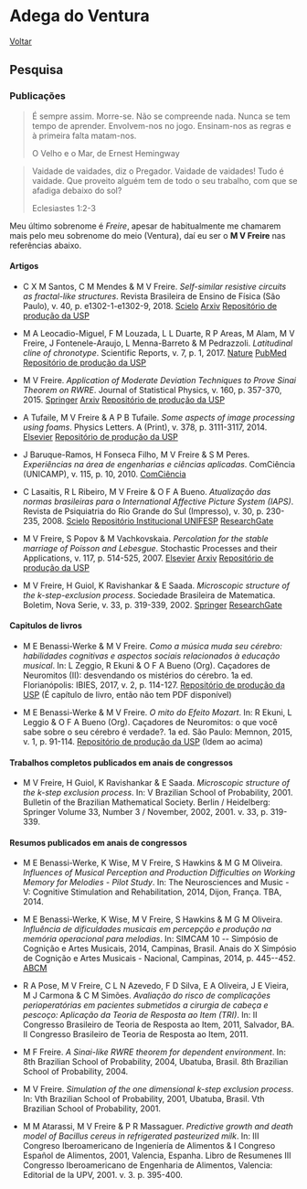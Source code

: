 # Adega do Ventura

[Voltar](README.md)

## Pesquisa

### Publicações

> É sempre assim. Morre-se. Não se compreende nada.
> Nunca se tem tempo de aprender. Envolvem-nos no jogo.
> Ensinam-nos as regras e à primeira falta matam-nos.
>
> O Velho e o Mar, de Ernest Hemingway

> Vaidade de vaidades, diz o Pregador.
> Vaidade de vaidades! Tudo é vaidade.
> Que proveito alguém tem de todo o seu trabalho,
> com que se afadiga debaixo do sol?
>
> Eclesiastes 1:2-3

Meu último sobrenome é *Freire*, apesar de habitualmente me chamarem mais pelo meu sobrenome do meio (Ventura), daí eu ser o **M V Freire** nas referências abaixo.

#### Artigos

-   C X M Santos, C M Mendes & M V Freire. 
    *Self-similar resistive circuits as fractal-like structures*. 
    Revista Brasileira de Ensino de Física (São Paulo), v. 40, p. e1302-1-e1302-9, 2018.
    [Scielo](https://www.scielo.br/j/rbef/a/Btg9zWDZXHVCwNsJjTB6BnM)
    [Arxiv](https://arxiv.org/abs/1707.03274)
    [Repositório de produção da USP](https://repositorio.usp.br/item/002843956)

-   M A Leocadio-Miguel, F M Louzada, L L Duarte, R P Areas, M Alam, M V Freire, 
    J Fontenele-Araujo, L Menna-Barreto & M Pedrazzoli. 
    *Latitudinal cline of chronotype*. 
    Scientific Reports, v. 7, p. 1, 2017.
    [Nature](https://www.nature.com/articles/s41598-017-05797-w)
    [PubMed](https://pubmed.ncbi.nlm.nih.gov/28710358/)
    [Repositório de produção da USP](https://repositorio.usp.br/item/002843983)

-   M V Freire. 
    *Application of Moderate Deviation Techniques to Prove Sinai Theorem on RWRE*. 
    Journal of Statistical Physics, v. 160, p. 357-370, 2015.
    [Springer](https://link.springer.com/article/10.1007/s10955-015-1266-1)
    [Arxiv](https://arxiv.org/abs/1403.7535)
    [Repositório de produção da USP](https://repositorio.usp.br/item/002843983)

-   A Tufaile, M V Freire & A P B Tufaile. 
    *Some aspects of image processing using foams*. 
    Physics Letters. A (Print), v. 378, p. 3111-3117, 2014.
    [Elsevier](https://www.sciencedirect.com/science/article/abs/pii/S0375960114008901)
    [Repositório de produção da USP](https://repositorio.usp.br/item/002654601)

-   J Baruque-Ramos, H Fonseca Filho, M V Freire & S M Peres. 
    *Experiências na área de engenharias e ciências aplicadas*. 
    ComCiência (UNICAMP), v. 115, p. 10, 2010.
    [ComCiência](http://comciencia.scielo.br/scielo.php?script=sci_arttext&pid=S1519-76542010000100010)

-   C Lasaitis, R L Ribeiro, M V Freire & O F A Bueno. 
    *Atualização das normas brasileiras para o International Affective Picture System (IAPS)*. 
    Revista de Psiquiatria do Rio Grande do Sul (Impresso), v. 30, p. 230-235, 2008.
    [Scielo](https://www.scielo.br/j/rprs/a/Y4nYz9cHdJjNnHNWj5vhccG/)
    [Repositório Institucional UNIFESP](https://repositorio.unifesp.br/items/47a41143-852f-4e90-b865-235478293f32)
    [ResearchGate](https://www.researchgate.net/publication/237563959_Atualizacao_das_normas_brasileiras_para_o_International_Affective_Picture_System_IAPS_Update_of_the_Brazilian_norms_for_the_International_Affective_Picture_System_IAPS)

-   M V Freire, S Popov & M Vachkovskaia. 
    *Percolation for the stable marriage of Poisson and Lebesgue*. 
    Stochastic Processes and their Applications, v. 117, p. 514-525, 2007.
    [Elsevier](https://www.sciencedirect.com/science/article/pii/S0304414906001268)
    [Arxiv](https://arxiv.org/abs/math/0511186)
    [Repositório de produção da USP](https://repositorio.usp.br/item/001639907)

-   M V Freire, H Guiol, K Ravishankar & E Saada. 
    *Microscopic structure of the k-step-exclusion process*. 
    Sociedade Brasileira de Matematica. Boletim, Nova Serie, v. 33, p. 319-339, 2002.
    [Springer](https://link.springer.com/article/10.1007/s005740200017)
    [ResearchGate](https://www.researchgate.net/publication/226572945_Microscopic_structure_of_the_k_-stepexclusion_process)

#### Capitulos de livros

-   M E Benassi-Werke & M V Freire. 
    *Como a música muda seu cérebro: habilidades cognitivas e aspectos sociais relacionados à educação musical*. 
    In: L Zeggio, R Ekuni & O F A Bueno (Org). 
    Caçadores de Neuromitos (II): desvendando os mistérios do cérebro. 1a ed. 
    Florianópolis: IBIES, 2017, v. 2, p. 114-127.
    [Repositório de produção da USP](https://repositorio.usp.br/item/002803955) 
    (É capítulo de livro, então não tem PDF disponível)

-   M E Benassi-Werke & M V Freire. 
    *O mito do Efeito Mozart*. 
    In: R Ekuni, L Leggio & O F A Bueno (Org). 
    Caçadores de Neuromitos: o que você sabe sobre o seu cérebro é verdade?. 1a ed. 
    São Paulo: Memnon, 2015, v. 1, p. 91-114.
    [Repositório de produção da USP](https://repositorio.usp.br/item/002705567)
    (Idem ao acima)

#### Trabalhos completos publicados em anais de congressos

-   M V Freire, H Guiol, K Ravishankar & E Saada. 
    *Microscopic structure of the k-step exclusion process*. 
    In: V Brazilian School of Probability, 2001. 
    Bulletin of the Brazilian Mathematical Society. 
    Berlin / Heidelberg: Springer Volume 33, Number 3 / November, 2002, 2001. v. 33, p. 319-339.

#### Resumos publicados em anais de congressos

-   M E Benassi-Werke, K Wise, M V Freire, S Hawkins & M G M Oliveira. 
    *Influences of Musical Perception and Production Difficulties on Working Memory for Melodies - Pilot Study*. 
    In: The Neurosciences and Music - V: Cognitive Stimulation and Rehabilitation, 2014, 
    Dijon, França. TBA, 2014.

-   M E Benassi-Werke, K Wise, M V Freire, S Hawkins & M G M Oliveira. 
    *Influência de dificuldades musicais em percepção e produção na memória operacional para melodias*. 
    In: SIMCAM 10 -- Simpósio de Cognição e Artes Musicais, 2014, Campinas, Brasil.
    Anais do X Simpósio de Cognição e Artes Musicais - Nacional, Campinas, 2014, p. 445--452.
    [ABCM](https://abcogmus.com/anais-do-10o-simposio-de-cognicao-e-artes-musicais/)

-   R A Pose, M V Freire, C L N Azevedo, F D Silva, E A Oliveira, J E Vieira, 
    M J Carmona & C M Simões. 
    *Avaliação do risco de complicações perioperatórias em pacientes submetidos a cirurgia de cabeça e pescoço: Aplicação da Teoria de Resposta ao Item (TRI)*. 
    In: II Congresso Brasileiro de Teoria de Resposta ao Item, 2011, Salvador, BA. 
    II Congresso Brasileiro de Teoria de Resposta ao Item, 2011.

-   M F Freire. 
    *A Sinai-like RWRE theorem for dependent environment*. 
    In: 8th Brazilian School of Probability, 2004, Ubatuba, Brasil. 
    8th Brazilian School of Probability, 2004.

-   M V Freire. 
    *Simulation of the one dimensional k-step exclusion process*. 
    In: Vth Brazilian School of Probability, 2001, Ubatuba, Brasil. 
    Vth Brazilian School of Probability, 2001.

-   M M Atarassi, M V Freire & P R Massaguer. 
    *Predictive growth and death model of Bacillus cereus in refrigerated pasteurized milk*. 
    In: III Congreso Iberoamericano de Ingeniería de Alimentos 
    & I Congreso Español de Alimentos, 2001, Valencia, Espanha. 
    Libro de Resumenes III Congresso Iberoamericano de Engenharia de Alimentos, 
    Valencia: Editorial de la UPV, 2001. v. 3. p. 395-400.
